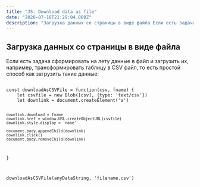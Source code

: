 ```yaml
---
title: "JS: Download data as file"
date: "2020-07-18T21:29:04.000Z"
description: "Загрузка данных со страницы в виде файла Если есть задача сформировать на лету данные в файл и загрузить их, например, трансформ"
---
```


<h2 id="-">Загрузка данных со страницы в виде файла</h2><p>Если есть задача сформировать на лету данные в файл и загрузить их, например, трансформировать таблицу в CSV файл, то есть простой способ как загрузить такие данные:</p><pre><code class="language-javascript">
const downloadAsCSVFile = function(csv, fname) {
    let csvfile = new Blob([csv], {type: 'text/csv'})
    let downlink = document.createElement('a')

    downlink.download = fname
    downlink.href = window.URL.createObjectURL(csvfile)
    downlink.style.display = 'none'

    document.body.appendChild(downlink)
    downlink.click()
    document.body.removeChild(downlink)
}


downloadAsCSVFile(anyDataString, 'filename.csv')</code></pre>

